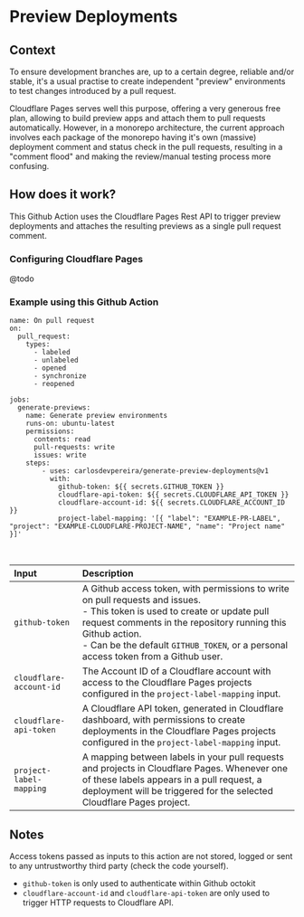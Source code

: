 # Preview Deployments

## Context

To ensure development branches are, up to a certain degree, reliable and/or stable, it's a usual practise to create independent "preview" environments to test changes introduced by a pull request.

Cloudflare Pages serves well this purpose, offering a very generous free plan, allowing to build preview apps and attach them to pull requests automatically. However, in a monorepo architecture, the current approach involves each package of the monorepo having it's own (massive) deployment comment and status check in the pull requests, resulting in a "comment flood" and making the review/manual testing process more confusing.

## How does it work?

This Github Action uses the Cloudflare Pages Rest API to trigger preview deployments and attaches the resulting previews as a single pull request comment.

### Configuring Cloudflare Pages

@todo

### Example using this Github Action

```
name: On pull request
on:
  pull_request:
    types:
      - labeled
      - unlabeled
      - opened
      - synchronize
      - reopened

jobs:
  generate-previews:
    name: Generate preview environments
    runs-on: ubuntu-latest
    permissions:
      contents: read
      pull-requests: write
      issues: write
    steps:
        - uses: carlosdevpereira/generate-preview-deployments@v1
          with:
            github-token: ${{ secrets.GITHUB_TOKEN }}
            cloudflare-api-token: ${{ secrets.CLOUDFLARE_API_TOKEN }}
            cloudflare-account-id: ${{ secrets.CLOUDFLARE_ACCOUNT_ID }}
            project-label-mapping: '[{ "label": "EXAMPLE-PR-LABEL", "project": "EXAMPLE-CLOUDFLARE-PROJECT-NAME", "name": "Project name" }]'

```
<br/>

| Input                   | Description                           |
| :---------------------- | :------------------------------------ |
| `github-token`          | A Github access token, with permissions to write on pull requests and issues. <br/> - This token is used to create or update pull request comments in the repository running this Github action. <br/> - Can be the default `GITHUB_TOKEN`, or a personal access token from a Github user. |
| `cloudflare-account-id` | The Account ID of a Cloudflare account with access to the Cloudflare Pages projects configured in the `project-label-mapping` input.
| `cloudflare-api-token`  | A Cloudflare API token, generated in Cloudflare dashboard, with permissions to create deployments in the Cloudflare Pages projects configured in the `project-label-mapping` input.
| `project-label-mapping` | A mapping between labels in your pull requests and projects in Cloudflare Pages. Whenever one of these labels appears in a pull request, a deployment will be triggered for the selected Cloudflare Pages project. | 

## Notes
Access tokens passed as inputs to this action are not stored, logged or sent to any untrustworthy third party (check the code yourself).
  - `github-token` is only used to authenticate within Github octokit
  - `cloudflare-account-id` and `cloudflare-api-token` are only used to trigger HTTP requests to Cloudflare API.
